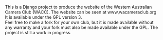This is a Django project to produce the website of the Western Australian Camera Club (WACC).
The website can be seen at www,wacameraclub.org
It is available under the GPL version 3.  
Feel free to make a fork for your own club, but it is made available without any warranty and your fork must also be made available under the GPL.
The project is still a work in progress.
